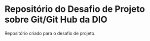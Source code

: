 # Repositório do Desafio de Projeto sobre Git/Git Hub da DIO
Repositório criado para o desafio de projeto.
